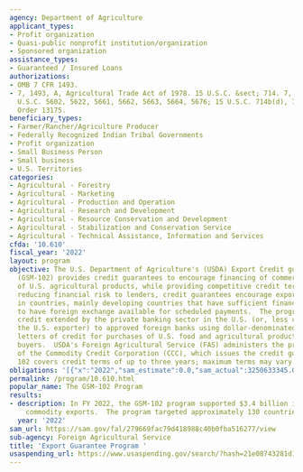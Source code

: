 ```yaml
---
agency: Department of Agriculture
applicant_types:
- Profit organization
- Quasi-public nonprofit institution/organization
- Sponsored organization
assistance_types:
- Guaranteed / Insured Loans
authorizations:
- OMB 7 CFR 1493.
- 7, 1493, A, Agricultural Trade Act of 1978. 15 U.S.C. &sect; 714. 7, 1493, A, 7
  U.S.C. 5602, 5622, 5661, 5662, 5663, 5664, 5676; 15 U.S.C. 714b(d), 714c(f). Executive
  Order 13175.
beneficiary_types:
- Farmer/Rancher/Agriculture Producer
- Federally Recognized Indian Tribal Governments
- Profit organization
- Small Business Person
- Small business
- U.S. Territories
categories:
- Agricultural - Forestry
- Agricultural - Marketing
- Agricultural - Production and Operation
- Agricultural - Research and Development
- Agricultural - Resource Conservation and Development
- Agricultural - Stabilization and Conservation Service
- Agricultural - Technical Assistance, Information and Services
cfda: '10.610'
fiscal_year: '2022'
layout: program
objective: The U.S. Department of Agriculture's (USDA) Export Credit guarantee Program
  (GSM-102) provides credit guarantees to encourage financing of commercial exports
  of U.S. agricultural products, while providing competitive credit terms to buyers.  By
  reducing financial risk to lenders, credit guarantees encourage exports to buyers
  in countries, mainly developing countries that have sufficient financial strength
  to have foreign exchange available for scheduled payments.  The program guarantees
  credit extended by the private banking sector in the U.S. (or, less commonly,  by
  the U.S. exporter) to approved foreign banks using dollar-denominated, irrevocable
  letters of credit for purchases of U.S. food and agricultural products by foreign
  buyers.  USDA's Foreign Agricultural Service (FAS) administers the program on behalf
  of the Commodity Credit Corporation (CCC), which issues the credit guarantees.  GSM
  102 covers credit terms of up to three years; maximum terms may vary by country.
obligations: '[{"x":"2022","sam_estimate":0.0,"sam_actual":3250633345.0,"usa_spending_actual":0.0},{"x":"2023","sam_estimate":3000000000.0,"sam_actual":0.0,"usa_spending_actual":0.0},{"x":"2024","sam_estimate":5000000000.0,"sam_actual":0.0,"usa_spending_actual":0.0}]'
permalink: /program/10.610.html
popular_name: The GSM-102 Program
results:
- description: In FY 2022, the GSM-102 program supported $3.4 billion in agricultural
    commodity exports.  The program targeted approximately 130 countries worldwide.
  year: '2022'
sam_url: https://sam.gov/fal/279669fac79d418988c40b0fba516277/view
sub-agency: Foreign Agricultural Service
title: 'Export Guarantee Program '
usaspending_url: https://www.usaspending.gov/search/?hash=21e08743281d1ccf8fa343e3596c0dd4
---
```

